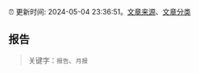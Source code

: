 :alarm_clock: 更新时间: 2024-05-04 23:36:51。[文章来源](/README.md)、[文章分类](/TAGS.md)

## 报告


> 关键字：`报告`、`月报`




